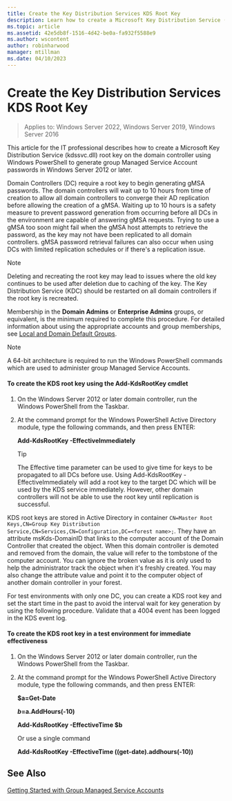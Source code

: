 ```yaml
---
title: Create the Key Distribution Services KDS Root Key
description: Learn how to create a Microsoft Key Distribution Service (kdssvc.dll) root key on the domain controller using Windows PowerShell to generate group Managed Service Account passwords in Windows Server 2012 or later.
ms.topic: article
ms.assetid: 42e5db8f-1516-4d42-be0a-fa932f5588e9
ms.author: wscontent
author: robinharwood
manager: mtillman
ms.date: 04/10/2023
---
```

# Create the Key Distribution Services KDS Root Key

>Applies to: Windows Server 2022, Windows Server 2019, Windows Server 2016

This article for the IT professional describes how to create a Microsoft Key Distribution Service (kdssvc.dll) root key on the domain controller using Windows PowerShell to generate group Managed Service Account passwords in Windows Server 2012 or later.

Domain Controllers (DC) require a root key to begin generating gMSA passwords. The domain controllers will wait up to 10 hours from time of creation to allow all domain controllers to converge their AD replication before allowing the creation of a gMSA. Waiting up to 10 hours is a safety measure to prevent password generation from occurring before all DCs in the environment are capable of answering gMSA requests.  Trying to use a gMSA too soon might fail when the gMSA host attempts to retrieve the password, as the key may not have been replicated to all domain controllers. gMSA password retrieval failures can also occur when using DCs with limited replication schedules or if there's a replication issue.

> [!NOTE]
> Deleting and recreating the root key may lead to issues where the old key continues to be used after deletion due to caching of the key. The Key Distribution Service (KDC) should be restarted on all domain controllers if the root key is recreated.

Membership in the **Domain Admins** or **Enterprise Admins** groups, or equivalent, is the minimum required to complete this procedure. For detailed information about using the appropriate accounts and group memberships, see [Local and Domain Default Groups](/previous-versions/orphan-topics/ws.10/dd728026(v=ws.10)).

> [!NOTE]
> A 64-bit architecture is required to run the Windows PowerShell commands which are used to administer group Managed Service Accounts.

#### To create the KDS root key using the Add-KdsRootKey cmdlet

1.  On the Windows Server 2012 or later domain controller, run the Windows PowerShell from the Taskbar.

2.  At the command prompt for the Windows PowerShell Active Directory module, type the following commands, and then press ENTER:

    **Add-KdsRootKey -EffectiveImmediately**

    > [!TIP]
    > The Effective time parameter can be used to give time for keys to be propagated to all DCs before use. Using Add-KdsRootKey -EffectiveImmediately will add a root key to the target DC which will be used by the KDS service immediately. However, other domain controllers will not be able to use the root key until replication is successful.

KDS root keys are stored in Active Directory in container `CN=Master Root Keys,CN=Group Key Distribution Service,CN=Services,CN=Configuration,DC=<forest name>;`. They have an attribute msKds-DomainID that links to the computer account of the Domain Controller that created the object. When this domain controller is demoted and removed from the domain, the value will refer to the tombstone of the computer account. You can ignore the broken value as it is only used to help the administrator track the object when it's freshly created. You may also change the attribute value and point it to the computer object of another domain controller in your forest.
   
For test environments with only one DC, you can create a KDS root key and set the start time in the past to avoid the interval wait for key generation by using the following procedure. Validate that a 4004 event has been logged in the KDS event log.

#### To create the KDS root key in a test environment for immediate effectiveness

1.  On the Windows Server 2012 or later domain controller, run the Windows PowerShell from the Taskbar.

2.  At the command prompt for the Windows PowerShell Active Directory module, type the following commands, and then press ENTER:

    **$a=Get-Date**

    **$b=$a.AddHours(-10)**

    **Add-KdsRootKey -EffectiveTime $b**

    Or use a single command

    **Add-KdsRootKey -EffectiveTime ((get-date).addhours(-10))**

## See Also
[Getting Started with Group Managed Service Accounts](getting-started-with-group-managed-service-accounts.md)
